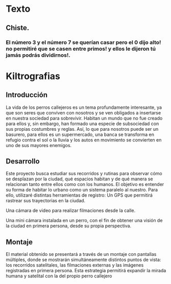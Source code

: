 # Texto
## Chiste.

### El número 3 y el número 7 se querían casar pero el 0 dijo alto! no permitiré que se casen entre primos! y ellos le dijeron tú jamás podrás dividirnos!.










# Kiltrografias

## Introducción
 La vida de los perros callejeros es un tema profundamente interesante, ya que son seres que conviven con nosotros y se ven obligados a insertarse en nuestra sociedad para sobrevivir. Habitan un mundo que no fue creado para ellos y, sin embargo, han formado una especie de subsociedad con sus propias costumbres y reglas. Así, lo que para nosotros puede ser un basurero, para ellos es un supermercado, una banca se transforma en refugio contra el sol o la lluvia y los autos en movimiento se convierten en uno de sus mayores enemigos.
## Desarrollo
Este proyecto busca estudiar sus recorridos y rutinas para observar cómo se desplazan por la ciudad, qué espacios habitan y de qué manera se relacionan tanto entre ellos como con los humanos. El objetivo es entender su forma de habitar lo urbano como un sistema paralelo al nuestro.
Para ello, utilizaré distintas herramientas de registro:
Un GPS que permitirá rastrear sus trayectorias en la ciudad.


Una cámara de video para realizar filmaciones desde la calle.


Una mini cámara instalada en un perro, con el fin de obtener una visión de la ciudad en primera persona, desde su propia perspectiva.


## Montaje
El material obtenido se presentará a través de un montaje con pantallas múltiples, donde se mostrarán simultáneamente distintos puntos de vista: los recorridos satelitales, las filmaciones externas y las imágenes registradas en primera persona. Esta estrategia permitirá expandir la mirada humana y satelital con la del propio perro callejero
 
